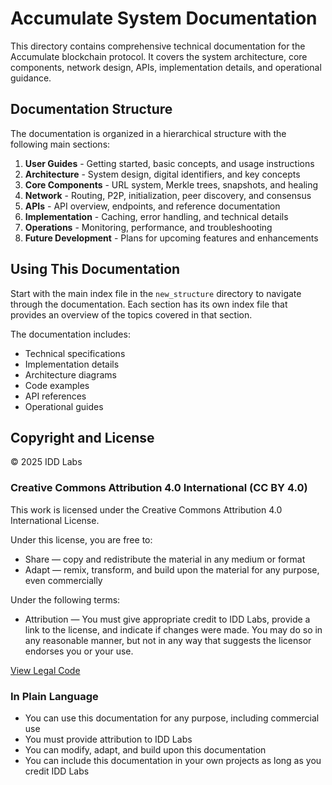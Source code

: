 # Accumulate System Documentation

This directory contains comprehensive technical documentation for the Accumulate blockchain protocol. It covers the system architecture, core components, network design, APIs, implementation details, and operational guidance.

## Documentation Structure

The documentation is organized in a hierarchical structure with the following main sections:

1. **User Guides** - Getting started, basic concepts, and usage instructions
2. **Architecture** - System design, digital identifiers, and key concepts
3. **Core Components** - URL system, Merkle trees, snapshots, and healing
4. **Network** - Routing, P2P, initialization, peer discovery, and consensus
5. **APIs** - API overview, endpoints, and reference documentation
6. **Implementation** - Caching, error handling, and technical details
7. **Operations** - Monitoring, performance, and troubleshooting
8. **Future Development** - Plans for upcoming features and enhancements

## Using This Documentation

Start with the main index file in the `new_structure` directory to navigate through the documentation. Each section has its own index file that provides an overview of the topics covered in that section.

The documentation includes:

- Technical specifications
- Implementation details
- Architecture diagrams
- Code examples
- API references
- Operational guides

## Copyright and License

© 2025 IDD Labs

### Creative Commons Attribution 4.0 International (CC BY 4.0)

This work is licensed under the Creative Commons Attribution 4.0 International License.

Under this license, you are free to:
- Share — copy and redistribute the material in any medium or format
- Adapt — remix, transform, and build upon the material for any purpose, even commercially

Under the following terms:
- Attribution — You must give appropriate credit to IDD Labs, provide a link to the license, and indicate if changes were made. You may do so in any reasonable manner, but not in any way that suggests the licensor endorses you or your use.

[View Legal Code](https://creativecommons.org/licenses/by/4.0/legalcode)

### In Plain Language

- You can use this documentation for any purpose, including commercial use
- You must provide attribution to IDD Labs
- You can modify, adapt, and build upon this documentation
- You can include this documentation in your own projects as long as you credit IDD Labs
